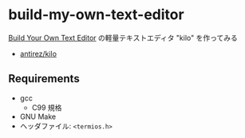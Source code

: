 # build-my-own-text-editor

[Build Your Own Text Editor](https://viewsourcecode.org/snaptoken/kilo/) の軽量テキストエディタ "kilo" を作ってみる

- [antirez/kilo](https://github.com/antirez/kilo)

## Requirements

- gcc
    - C99 規格
- GNU Make
- ヘッダファイル: `<termios.h>`
